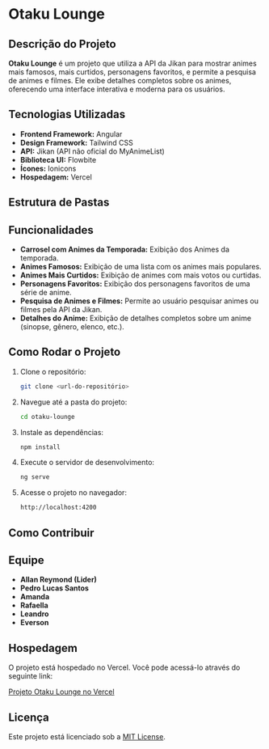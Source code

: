 # Otaku Lounge

## Descrição do Projeto
**Otaku Lounge** é um projeto que utiliza a API da Jikan para mostrar animes mais famosos, mais curtidos, personagens favoritos, e permite a pesquisa de animes e filmes. Ele exibe detalhes completos sobre os animes, oferecendo uma interface interativa e moderna para os usuários. 

## Tecnologias Utilizadas

- **Frontend Framework:** Angular
- **Design Framework:** Tailwind CSS
- **API:** Jikan (API não oficial do MyAnimeList)
- **Biblioteca UI:** Flowbite
- **Ícones:** Ionicons
- **Hospedagem:** Vercel


## Estrutura de Pastas


## Funcionalidades
- **Carrosel com Animes da Temporada:** Exibição dos Animes da temporada.
- **Animes Famosos:** Exibição de uma lista com os animes mais populares.
- **Animes Mais Curtidos:** Exibição de animes com mais votos ou curtidas.
- **Personagens Favoritos:** Exibição dos personagens favoritos de uma série de anime.
- **Pesquisa de Animes e Filmes:** Permite ao usuário pesquisar animes ou filmes pela API da Jikan.
- **Detalhes do Anime:** Exibição de detalhes completos sobre um anime (sinopse, gênero, elenco, etc.).

## Como Rodar o Projeto

1. Clone o repositório:
    ```bash
    git clone <url-do-repositório>
    ```

2. Navegue até a pasta do projeto:
    ```bash
    cd otaku-lounge
    ```

3. Instale as dependências:
    ```bash
    npm install
    ```

4. Execute o servidor de desenvolvimento:
    ```bash
    ng serve
    ```

5. Acesse o projeto no navegador:
    ```bash
    http://localhost:4200
    ```

## Como Contribuir

## Equipe
- **Allan Reymond (Lider)**
- **Pedro Lucas Santos**
- **Amanda**
- **Rafaella**
- **Leandro**
- **Everson**

## Hospedagem

O projeto está hospedado no Vercel. Você pode acessá-lo através do seguinte link:


[Projeto Otaku Lounge no Vercel](otaku-lounge.vercel.app)

## Licença
Este projeto está licenciado sob a [MIT License](LICENSE).
